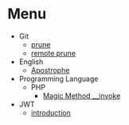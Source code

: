 # Menu

* Git
	* [prune](https://github.com/harryosmar/what-do-i-learn-today/blob/master/21-01-2019/readme.md#git-prune)
	* [remote prune](https://github.com/harryosmar/what-do-i-learn-today/blob/master/21-01-2019/readme.md#git-remote-prune)
* English
	* [Apostrophe](https://github.com/harryosmar/what-do-i-learn-today/blob/master/21-01-2019/readme.md#english-apostrophe)
* Programming Language
	* PHP
		* [Magic Method __invoke](https://github.com/harryosmar/what-do-i-learn-today/tree/master/24-01-2019#php-magic-method-__invoke)
* JWT
	* [introduction](https://github.com/harryosmar/what-do-i-learn-today/tree/master/02-02-2019#jwt)
